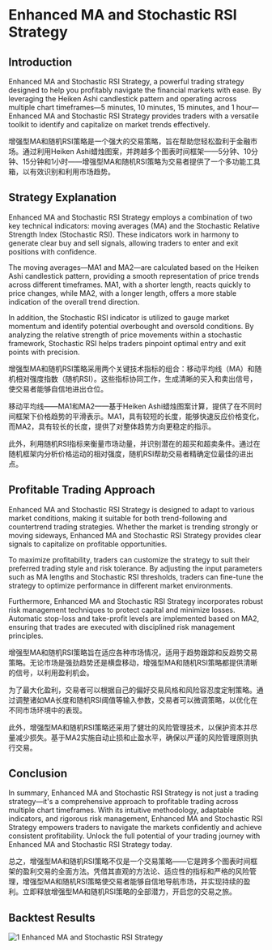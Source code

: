 # Enhanced MA and Stochastic RSI Strategy

## Introduction

Enhanced MA and Stochastic RSI Strategy, a powerful trading strategy designed to help you profitably navigate the financial markets with ease. By leveraging the Heiken Ashi candlestick pattern and operating across multiple chart timeframes—5 minutes, 10 minutes, 15 minutes, and 1 hour—Enhanced MA and Stochastic RSI Strategy provides traders with a versatile toolkit to identify and capitalize on market trends effectively.

增强型MA和随机RSI策略是一个强大的交易策略，旨在帮助您轻松盈利于金融市场。通过利用Heiken Ashi蜡烛图案，并跨越多个图表时间框架——5分钟、10分钟、15分钟和1小时——增强型MA和随机RSI策略为交易者提供了一个多功能工具箱，以有效识别和利用市场趋势。

## Strategy Explanation

Enhanced MA and Stochastic RSI Strategy employs a combination of two key technical indicators: moving averages (MA) and the Stochastic Relative Strength Index (Stochastic RSI). These indicators work in harmony to generate clear buy and sell signals, allowing traders to enter and exit positions with confidence.

The moving averages—MA1 and MA2—are calculated based on the Heiken Ashi candlestick pattern, providing a smooth representation of price trends across different timeframes. MA1, with a shorter length, reacts quickly to price changes, while MA2, with a longer length, offers a more stable indication of the overall trend direction.

In addition, the Stochastic RSI indicator is utilized to gauge market momentum and identify potential overbought and oversold conditions. By analyzing the relative strength of price movements within a stochastic framework, Stochastic RSI helps traders pinpoint optimal entry and exit points with precision.

增强型MA和随机RSI策略采用两个关键技术指标的组合：移动平均线（MA）和随机相对强度指数（随机RSI）。这些指标协同工作，生成清晰的买入和卖出信号，使交易者能够自信地进出仓位。

移动平均线——MA1和MA2——基于Heiken Ashi蜡烛图案计算，提供了在不同时间框架下价格趋势的平滑表示。MA1，具有较短的长度，能够快速反应价格变化，而MA2，具有较长的长度，提供了对整体趋势方向更稳定的指示。

此外，利用随机RSI指标来衡量市场动量，并识别潜在的超买和超卖条件。通过在随机框架内分析价格运动的相对强度，随机RSI帮助交易者精确定位最佳的进出点。

## Profitable Trading Approach

Enhanced MA and Stochastic RSI Strategy is designed to adapt to various market conditions, making it suitable for both trend-following and countertrend trading strategies. Whether the market is trending strongly or moving sideways, Enhanced MA and Stochastic RSI Strategy provides clear signals to capitalize on profitable opportunities.

To maximize profitability, traders can customize the strategy to suit their preferred trading style and risk tolerance. By adjusting the input parameters such as MA lengths and Stochastic RSI thresholds, traders can fine-tune the strategy to optimize performance in different market environments.

Furthermore, Enhanced MA and Stochastic RSI Strategy incorporates robust risk management techniques to protect capital and minimize losses. Automatic stop-loss and take-profit levels are implemented based on MA2, ensuring that trades are executed with disciplined risk management principles.

增强型MA和随机RSI策略旨在适应各种市场情况，适用于趋势跟踪和反趋势交易策略。无论市场是强劲趋势还是横盘移动，增强型MA和随机RSI策略都提供清晰的信号，以利用盈利机会。

为了最大化盈利，交易者可以根据自己的偏好交易风格和风险容忍度定制策略。通过调整诸如MA长度和随机RSI阈值等输入参数，交易者可以微调策略，以优化在不同市场环境中的表现。

此外，增强型MA和随机RSI策略还采用了健壮的风险管理技术，以保护资本并尽量减少损失。基于MA2实施自动止损和止盈水平，确保以严谨的风险管理原则执行交易。

## Conclusion

In summary, Enhanced MA and Stochastic RSI Strategy is not just a trading strategy—it's a comprehensive approach to profitable trading across multiple chart timeframes. With its intuitive methodology, adaptable indicators, and rigorous risk management, Enhanced MA and Stochastic RSI Strategy empowers traders to navigate the markets confidently and achieve consistent profitability. Unlock the full potential of your trading journey with Enhanced MA and Stochastic RSI Strategy today.

总之，增强型MA和随机RSI策略不仅是一个交易策略——它是跨多个图表时间框架的盈利交易的全面方法。凭借其直观的方法论、适应性的指标和严格的风险管理，增强型MA和随机RSI策略使交易者能够自信地导航市场，并实现持续的盈利。立即释放增强型MA和随机RSI策略的全部潜力，开启您的交易之旅。

## Backtest Results
![1  Enhanced MA and Stochastic RSI Strategy](https://github.com/WhaleStrategy/Strategies/assets/174404765/7c705365-be38-4bc9-8798-1e8d3e92e16e)
